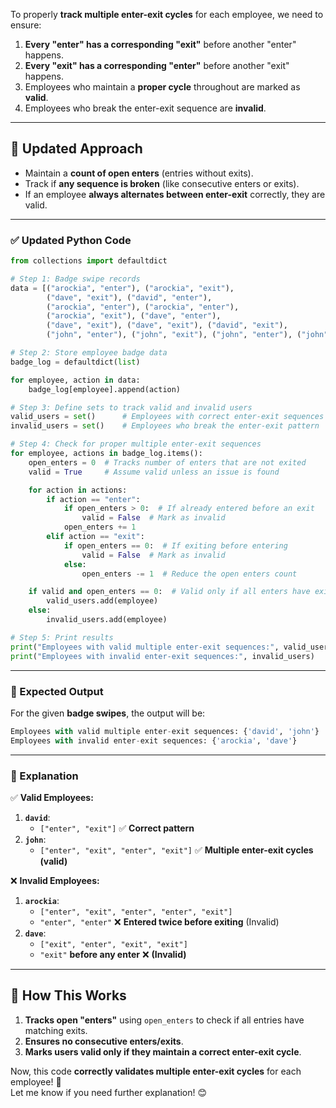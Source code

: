 To properly **track multiple enter-exit cycles** for each employee, we need to ensure:
1. **Every "enter" has a corresponding "exit"** before another "enter" happens.
2. **Every "exit" has a corresponding "enter"** before another "exit" happens.
3. Employees who maintain a **proper cycle** throughout are marked as **valid**.
4. Employees who break the enter-exit sequence are **invalid**.

---

## **🔹 Updated Approach**
- Maintain a **count of open enters** (entries without exits).
- Track if **any sequence is broken** (like consecutive enters or exits).
- If an employee **always alternates between enter-exit** correctly, they are valid.

---

### **✅ Updated Python Code**
```python
from collections import defaultdict

# Step 1: Badge swipe records
data = [("arockia", "enter"), ("arockia", "exit"),
        ("dave", "exit"), ("david", "enter"),
        ("arockia", "enter"), ("arockia", "enter"),
        ("arockia", "exit"), ("dave", "enter"),
        ("dave", "exit"), ("dave", "exit"), ("david", "exit"),
        ("john", "enter"), ("john", "exit"), ("john", "enter"), ("john", "exit")]  # Proper multiple enter-exit

# Step 2: Store employee badge data
badge_log = defaultdict(list)

for employee, action in data:
    badge_log[employee].append(action)

# Step 3: Define sets to track valid and invalid users
valid_users = set()      # Employees with correct enter-exit sequences
invalid_users = set()    # Employees who break the enter-exit pattern

# Step 4: Check for proper multiple enter-exit sequences
for employee, actions in badge_log.items():
    open_enters = 0  # Tracks number of enters that are not exited
    valid = True     # Assume valid unless an issue is found

    for action in actions:
        if action == "enter":
            if open_enters > 0:  # If already entered before an exit
                valid = False  # Mark as invalid
            open_enters += 1
        elif action == "exit":
            if open_enters == 0:  # If exiting before entering
                valid = False  # Mark as invalid
            else:
                open_enters -= 1  # Reduce the open enters count

    if valid and open_enters == 0:  # Valid only if all enters have exits
        valid_users.add(employee)
    else:
        invalid_users.add(employee)

# Step 5: Print results
print("Employees with valid multiple enter-exit sequences:", valid_users)
print("Employees with invalid enter-exit sequences:", invalid_users)
```

---

### **🔹 Expected Output**
For the given **badge swipes**, the output will be:
```python
Employees with valid multiple enter-exit sequences: {'david', 'john'}
Employees with invalid enter-exit sequences: {'arockia', 'dave'}
```

---

### **🔹 Explanation**
✅ **Valid Employees:**
1. **`david`**:
   - `["enter", "exit"]` ✅ **Correct pattern**
2. **`john`**:
   - `["enter", "exit", "enter", "exit"]` ✅ **Multiple enter-exit cycles (valid)**

❌ **Invalid Employees:**
1. **`arockia`**:
   - `["enter", "exit", "enter", "enter", "exit"]`
   - `"enter", "enter"` ❌ **Entered twice before exiting** (Invalid)
2. **`dave`**:
   - `["exit", "enter", "exit", "exit"]`
   - `"exit"` **before any enter** ❌ **(Invalid)**

---

## **🔹 How This Works**
1. **Tracks open "enters"** using `open_enters` to check if all entries have matching exits.
2. **Ensures no consecutive enters/exits**.
3. **Marks users valid only if they maintain a correct enter-exit cycle**.

Now, this code **correctly validates multiple enter-exit cycles** for each employee! 🚀  
Let me know if you need further explanation! 😊
